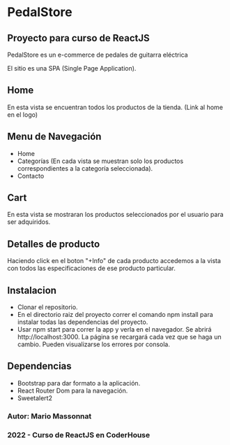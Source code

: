 # PedalStore
## Proyecto para curso de ReactJS
PedalStore es un e-commerce de pedales de guitarra eléctrica

El sitio es una SPA (Single Page Application).

## Home
En esta vista se encuentran todos los productos de la tienda. (Link al home en el logo)

## Menu de Navegación
- Home
- Categorías (En cada vista se muestran solo los productos correspondientes a la categoría seleccionada).
- Contacto

## Cart
En esta vista se mostraran los productos seleccionados por el usuario para ser adquiridos.

## Detalles de producto
Haciendo click en el boton "+Info" de cada producto accedemos a la vista con todos las especificaciones de ese producto particular.

## Instalacion
- Clonar el repositorio.
- En el directorio raiz del proyecto correr el comando npm install para instalar todas las dependencias del proyecto.
- Usar npm start para correr la app y verla en el navegador. Se abrirá http://localhost:3000. La página se recargará cada vez que se haga un cambio. Pueden visualizarse los errores por consola.

## Dependencias
- Bootstrap para dar formato a la aplicación.
- React Router Dom para la navegación.
- Sweetalert2 

### Autor: Mario Massonnat

### 2022 - Curso de ReactJS en CoderHouse

